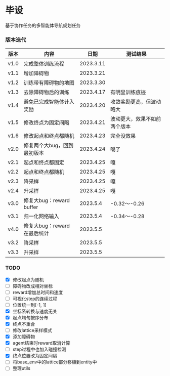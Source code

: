 # 毕设

基于协作任务的多智能体导航规划任务

### 版本迭代

| 版本   | 内容                   | 日期        | 测试结果           |
|------|----------------------|-----------|----------------|
| v1.0 | 完成整体训练流程             | 2023.3.11 |                |
| v1.1 | 增加障碍物                | 2023.3.21 |                |
| v1.2 | 训练带有障碍物的地图           | 2023.3.30 |                |
| v1.3 | 去除障碍物后的训练            | 2023.4.17 | 有明显训练痕迹        |
| v1.4 | 避免已完成智能体计入奖励         | 2023.4.20 | 收敛奖励更高，但波动略大   |
| v1.5 | 修改终点为固定间隔            | 2023.4.21 | 波动更大，效果不如前两个版本 |
| v1.6 | 修改起点和终点都随机           | 2023.4.23 | 完全没效果          |
| v2.0 | 修复两个大bug，回到最初版本      | 2023.4.24 | 噶了             |
| v2.1 | 起点和终点都固定             | 2023.4.25 | 嘎              |
| v2.2 | 起点和终点都随机             | 2023.4.25 | 嘎              |
| v2.3 | 降采样                  | 2023.4.25 | 嘎              |
| v2.4 | 升采样                  | 2023.4.25 | 嘎              |
| v3.0 | 修复大bug：reward buffer | 2023.5.4  | -0.32～-0.26    |
| v3.1 | 归一化网络输入              | 2023.5.4  | -0.34～-0.28    |
| v4.0 | 修复大bug：reward在最后统计   | 2023.5.5  |                |
| v3.2 | 降采样                  | 2023.5.5  |                |
| v3.3 | 升采样                  | 2023.5.5  |                |


### TODO

- [x] 修改起点为随机
- [ ] 障碍物改成相对坐标
- [ ] reward增加总时间和速度
- [ ] 可视化step的连续过程
- [ ] 位置统一到[-1, 1]
- [x] 坐标系转换与速度无关
- [x] 起点均匀按序分布
- [x] 终点不重合
- [ ] 修改lattice采样模式
- [x] 添加障碍物
- [x] agent结束时reward取消计算
- [ ] step过程中也加入碰撞检测
- [x] 终点位置改为固定间隔
- [ ] 将base_env中的lattice部分移植到entity中
- [ ] 整理utils